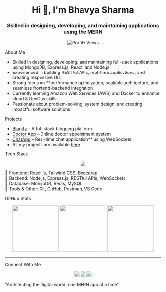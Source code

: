 <h1 align="center">Hi 👋, I'm Bhavya Sharma</h1>
<h3 align="center">Skilled in designing, developing, and maintaining applications using the MERN </h3>

<p align="center">
  <img src="https://komarev.com/ghpvc/?username=bhavyasharma-dev&label=Profile%20views&color=0e75b6&style=flat" alt="Profile Views" />
</p>

  About Me
-  Skilled in designing, developing, and maintaining full-stack applications using MongoDB, Express.js, React, and Node.js 
-  Experienced in building RESTful APIs, real-time applications, and creating responsive UIs  
-  Strong focus on **performance optimization, scalable architecture, and seamless frontend-backend integration 
-  Currently learning Amazon Web Services (AWS) and Docker to enhance cloud & DevOps skills  
-  Passionate about problem-solving, system design, and creating impactful software solutions 



  Projects
-  [Blogify](https://github.com/Bhavyasharma-dev/MY_MERN_PROJECTS.git) – A full-stack blogging platform  
-  [Doctor App](https://github.com/Bhavyasharma-dev/MY_MERN_PROJECTS.git) – Online doctor appointment system
-  [ChatApp](https://github.com/Bhavyasharma-dev/MY_MERN_PROJECTS.git) – Real-time chat application** using WebSockets  
-  All my projects are available [here](https://github.com/Bhavyasharma-dev/MY_MERN_PROJECTS.git)  



  Tech Stack  
<p align="center">
  <img src="https://skillicons.dev/icons?i=mongodb,express,react,nodejs,redux,js,ts,html,css,tailwind,bootstrap,git,github,postman,docker,aws,redis" />
</p>

🔹 Frontend: React.js,  Tailwind CSS, Bootstrap  
🔹 Backend: Node.js, Express.js, RESTful APIs, WebSockets  
🔹 Database: MongoDB, Redis, MySQL   
🔹 Tools & Other: Git, GitHub, Postman, VS Code  



   GitHub Stats
<p align="center">
  <img src="https://github-readme-stats.vercel.app/api?username=bhavyasharma-dev&show_icons=true&theme=radical" height="150" />
  <img src="https://github-readme-streak-stats.herokuapp.com/?user=bhavyasharma-dev&theme=radical" height="150" />
  <img src="https://github-readme-stats.vercel.app/api/top-langs?username=bhavyasharma-dev&show_icons=true&locale=en&layout=compact" height="150" />
</p>

---

   Connect With Me  
<p align="center">
  <a href="https://www.linkedin.com/in/bhavyasharma/" target="_blank">
    <img src="https://img.shields.io/badge/LinkedIn-%230077B5.svg?&style=for-the-badge&logo=linkedin&logoColor=white" />
  </a>
  <a href="mailto:bhavyasharma667788@gmail.com">
    <img src="https://img.shields.io/badge/Email-D14836?style=for-the-badge&logo=gmail&logoColor=white" />
  </a>
  <a href="https://github.com/bhavyasharma-dev">
    <img src="https://img.shields.io/badge/GitHub-100000?style=for-the-badge&logo=github&logoColor=white" />
  </a>
</p>



"Architecting the digital world, one MERN app at a time"  

